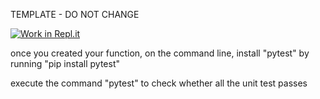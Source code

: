 TEMPLATE - DO NOT CHANGE 

[![Work in Repl.it](https://classroom.github.com/assets/work-in-replit-14baed9a392b3a25080506f3b7b6d57f295ec2978f6f33ec97e36a161684cbe9.svg)](https://classroom.github.com/online_ide?assignment_repo_id=2845111&assignment_repo_type=AssignmentRepo)

once you created your function, on the command line, install "pytest" by running 
 "pip install pytest"

execute the command "pytest" to check whether all the unit test passes
